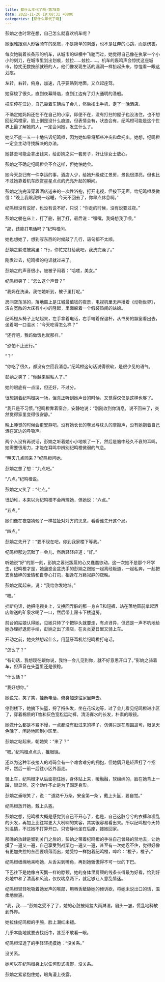 ```yaml
---
title: 都什么年代了啊-第78章
date: 2022-11-26 19:08:31 +0800
categories: [都什么年代了啊]
---
```


彭姠之也时常在想，自己怎么就喜欢机车呢？

她很难跟别人形容骑车的感觉，不是简单的刺激，也不是狂奔的心跳，而是伤害。

每次她骑着长条形的机车，从城市的纵横中飞驰而过，她觉得自己像在执掌一个小小的刻刀，在城市里划出划痕，兹拉……兹拉……。机车的轰鸣声会惊扰这座城市，惊扰无数按部就班的人，他们像发现生活的漏洞一样抬起头来，惊惶看一眼这划痕。

左转，右转，俯身，加速，几乎要贴到地面，又立起座驾。

她穿梭了很久，直到夜幕降临，直到江边有了灯火通明的渔船。

把车停在江边，自己靠着车辆站了会儿，然后掏出手机，定了一晚酒店。

不确定她妈妈还在不在自己的小家，即便不在，没有打扫的屋子也没法住，也不想回纪鸣橙家，脸上倒是没什么痕迹，但表情会有，状态会有，纪鸣橙可能是这个世界上最了解她的人，一定会问她，发生什么了。

她又不能一五一十地告诉纪鸣橙，因为她如果将那些冲突和盘托出，她想，纪鸣橙一定会主动寻找解决的办法。

她甚至可能会拿出钱来，给彭姠之买一套房子，好让徐女士放心。

彭姠之不确定纪鸣橙会不会这样，但她怕她会。

她今天总归有一件幸运的事，酒店人少，给她升级成江景房，景色很漂亮，但也比不过她靠着机车欣赏星星点点的光亮升起的瞬间。

彭姠之洗完澡穿着酒店送来的一次性浴袍，打开电视，但按下无声，给纪鸣橙发微信：“晚上我跟我妈一起睡，今天不回去了，你早点休息啊。”

纪鸣橙没有说好，也没有说不好，只说：“你走的时候，没有说要过夜。”

彭姠之躺在床上，打了删，删了打，最后说：“嘿嘿，我妈想我了呗。”

“那，还能打电话吗？”纪鸣橙问。

她也想她了，想到写东西的时候敲了几行，语句都不太顺。

彭姠之躺进被窝里：“行，你忙完打给我吧，我洗完澡了。”

刚发过去，纪鸣橙的电话就过来了。

彭姠之的声音很小，被被子闷着：“哈喽，美女。”

纪鸣橙笑了：“怎么这个声音？”

“我妈在洗澡，我怕她听到，被子里打呢。”

房间空荡荡的，落地窗上是江城最值钱的夜景，电视机里无声播着《动物世界》，洁白宽敞的大床有小小的隆起，里面躲着一个假装热闹的姑娘。

纪鸣橙从椅子上站起来，左手拿着电话，右手端着保温杯，从书房的飘窗看出去，坐着喝一口温水：“今天吃得怎么样？”

“还行吧，我妈做饭也就那样。”

“恐怕不止还行。”

“？”

“你吃了很久，都没有空回我消息。”纪鸣橙这句话说得很软，是很少见的语气。

彭姠之笑了：“你越来越粘人了。”

她的眼底有一点湿，但还好，不过分。

很想抱着纪鸣橙哭一场，但真正听到她声音的时候，又觉得仅仅是这样也够了。

“我只是不习惯。”纪鸣橙靠着窗台，安静地说：“刚刚收到你消息，说不回来了，突然觉得家里变得很安静。”

晚上睡觉的时候会更安静吧，没有她长长的卷发与枕头的摩擦声，没有她抱着自己洒在耳边的呼吸声。

两个人没有再说话，彭姠之听着她小小地咳了一下，然后是脑中经久不衰的耳鸣，她需要很用力，才能在耳鸣中辨别纪鸣橙微弱的气息。

“明天几点回来？”纪鸣橙问她。

彭姠之想了想：“九点吧。”

“八点。”纪鸣橙说。

彭姠之又笑了：“七点。”

很幼稚，本来以为纪鸣橙不会再理她，但她说：“六点。”

“五点。”

她们像在夜店猜骰子一样拉扯对对方的思念，看看谁先开这个局。

“四点。”

彭姠之先开了：“要不现在吧，你到我家楼下等我。”

纪鸣橙那边沉默了一会儿，然后轻轻应道：“好。”

听她说“好”的那一刻，彭姠之嚣张跋扈的心又蠢蠢欲动，这一次她不是那个坏学生，纪鸣橙才是，她蛊惑金盆洗手的彭姠之跟她一起离经叛道，一起私奔，一起把支离破碎的爱情和自尊心打包，相逢在万籁寂静的夜晚。

彭姠之爬起来，说：“我给你发地址。”

“嗯。”

挂断电话，她把电视关上，又换回弄脏的那一身白T和短裤，站在落地窗前拿起酒店赠送的矿泉水喝了一口，然后带上房卡下楼退房。

前台的姑娘认得她，见她只待了个把钟头就要走，有点讶异，但还是一声不吭地给她办理好退房手续，彭姠之出了酒店，在炎炎夏日里又骑上车。

开动之前，她突然想起什么，用蓝牙耳机给纪鸣橙打电话。

“怎么了？”

“有句话，我想现在跟你说，我怕一会儿见到你，就不好意思开口了。”彭姠之骑着车，但声音在头盔里还是很稳。

“什么话？”

“我好想你。”

她说完，笑了笑，挂断电话，俯身加速往家里奔去。

停到楼下，她摘下头盔，捋了捋头发，坐在花坛边等，过了会儿看见纪鸣橙进小区了，穿着棉质的T恤和灰色宽松运动裤，清汤寡水的长发，朴素的眼镜。

她做什么都是不紧不慢，一点都没有赶过来的样子，仿佛只是在周围遛弯，眼见天色晚了，闲适地回到小区里。

彭姠之站起来，朝她笑：“来了？”

“嗯。”纪鸣橙点点头，推眼镜。

还以为这种半夜接人的戏码会有一个难舍难分的拥抱，但她俩只是轻声打了个招呼，然后一前一后往小区外面走。

骑上车，纪鸣橙才从后面抱住她，身体贴上来，暖融融，软绵绵的，脸在她背上一蹭，很显然，这个动作不止是为了固定身形。

彭姠之垂眼笑了，说：“‘道路千万条，安全第一条’，戴上头盔，要自觉。”

纪鸣橙放开她，戴上头盔。

彭姠之想，纪鸣橙大概是感觉到自己不开心了，也是，自己这脏兮兮的衣裤和凌乱的头发，再加上比往常更大大咧咧的笑容，其实很容易看出来。所以纪鸣橙今天特别温情，不过她不打算开口，只安静地坐在后座，接她回家。

那晚的放肆是留到关门之后的，彭姠之带着纪鸣橙的手往自己曾经的禁地去，让她摸了一遍又一遍，自己享受到战栗也一遍又一遍，甚至有一次她忍不住，觉得好像有更加失控的东西要喷薄而出，她受惊一样抱着纪鸣橙，呻吟：“橙子，橙子。”

纪鸣橙缠绵地亲吻她，从舌尖到嘴角，再到她骄傲得不可一世的下巴。

下巴往下是她像白天鹅一样的脖颈，她的身体里肩颈的线条长得最为好看，恰到好处地中和了清高和风流，仅仅喘息两下，就足够让人意乱情迷。

纪鸣橙轻轻吮吸着她发声的喉部，用唇舌䑛舔她的倾诉欲，将她未说出口的话，温柔地尝遍。

“我，我……”彭姠之受不了了，她的心脏被倾盆大雨淋湿，眉头一皱，慌乱地释放到外界。

她拉住纪鸣橙的手腕，脸上潮红未褪。

几乎本能地就要去找纸巾，甚至不敢看一眼。

纪鸣橙湿透了的手轻轻抚摸她：“没关系。”

没关系。

她可以在纪鸣橙身上以任何形式撒野，没关系。

彭姠之紧紧抱住她，眼角漫上夜露。

